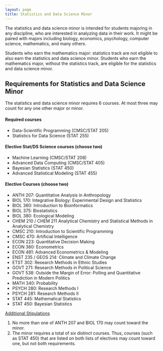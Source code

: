 ```yaml
---
layout: page
title: Statistics and Data Science Minor
---
```

The statistics and data science minor is intended for students majoring in any discipline, who are interested in analyzing data in their work. It might be paired with majors including biology, economics, psychology, computer science, mathematics, and many others. 

Students who earn the mathematics major: statistics track are not eligible to also earn the statistics and data science minor. Students who earn the mathematics major, without the statistics track, are eligible for the statistics and data science minor. 


## Requirements for Statistics and Data Science Minor 

The statistics and data science minor requires 6 courses. At most three may count for any one other major or minor. 

#### Required courses
* Data-Scientific Programming (CMSC/STAT 205)    
* Statistics for Data Science (STAT 255)     

#### Elective Stat/DS Science courses (choose two)    
* Machine Learning (CMSC/STAT 208)     
* Advanced Data Computing (CMSC/STAT 405)     
* Bayesian Statistics (STAT 450)     
* Advanced Statistical Modeling (STAT 455)    

#### Elective Courses  (choose two)
* ANTH 207: Quantitative Analysis in Anthropology
* BIOL 170: Integrative Biology: Experimental Design and Statistics
* BIOL 360: Introduction to Bioinformatics
* BIOL 375: Biostatistics
* BIOL 380: Ecological Modeling
* CHEM 210 / CHEM 211 Analytical Chemistry and Statistical Methods in Analytical Chemistry
* CMSC 210: Introduction to Scientific Programming
* CMSC 470: Artificial Intelligence
* ECON 223: Quantitative Decision Making
* ECON 380: Econometrics
* ECON 481: Advanced Econometrics & Modeling
* ENST 235 / GEOS 214: Climate and Climate Change
* ETST 302: Research Methods in Ethnic Studies
* GOVT 271: Research Methods in Political Science
* GOVT 538: Outside the Margin of Error: Polling and Quantitative Prediction in Modern Politics 
* MATH 340: Probability 
* PSYCH 280: Research Methods I
* PSYCH 281: Research Methods II   
* STAT 445: Mathematical Statistics
* STAT 450: Bayesian Statistics

<u> Additional Stipulations </u>   
1. No more than one of ANTH 207 and BIOL 170 may count toward the minor.      
2. The minor requires a total of six distinct courses. Thus, courses (such as STAT 450) that are listed on both lists of electives may count toward one, but not both requirements.    
   

